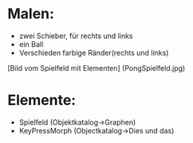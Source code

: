 Malen:
============

- zwei Schieber, für rechts und links
- ein Ball
- Verschieden farbige Ränder(rechts und links)

[Bild vom Spielfeld mit Elementen] (PongSpielfeld.jpg)

Elemente:
=============

- Spielfeld (Objektkatalog->Graphen)
- KeyPressMorph (Objectkatalog->Dies und das)

